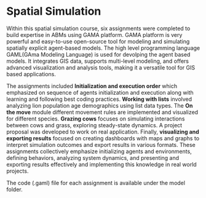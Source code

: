 # Spatial Simulation
Within this spatial simulation course, six assignments were completed to build expertise in ABMs using GAMA
platform. GAMA platform is very powerful and easy-to-use open-source tool for modeling and
simulating spatially explicit agent-based models. The high level programming language
GAML(GAma Modeling Language) is used for devolping the agent based models. It integrates
GIS data, supports multi-level modeling, and offers advanced visualization and analysis tools,
making it a versatile tool for GIS based applications.

The assignments included **Initialization and execution order** which emphasized on sequence of
agents initialization and execution along with learning and following best coding practices.
**Working with lists** involved analyzing lion population age demographics using list data types.
The **On the move** module different movement rules are implemented and visualized for different
species. **Grazing cows** focuses on simulating interactions between cows and grass, exploring
steady-state dynamics. A project proposal was developed to work on real application. Finally,
**visualizing and exporting results** focused on creating dashboards with maps and graphs to
interpret simulation outcomes and export results in various formats.
These assignments collectively emphasize initializing agents and environments, defining
behaviors, analyzing system dynamics, and presenting and exporting results effectively and
implementing this knowledge in real world projects.

The code (.gaml) file for each assignment is available under the model folder.
